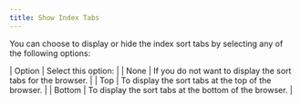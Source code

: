 ```yaml
---
title: Show Index Tabs
---
```



You can choose to display or hide the index sort tabs by selecting any  of the following options:


| Option | Select this option: |
| None | If you do not want to display the sort tabs for the browser. |
| Top | To display the sort tabs at the top of the browser. |
| Bottom | To display the sort tabs at the bottom of the browser. |

